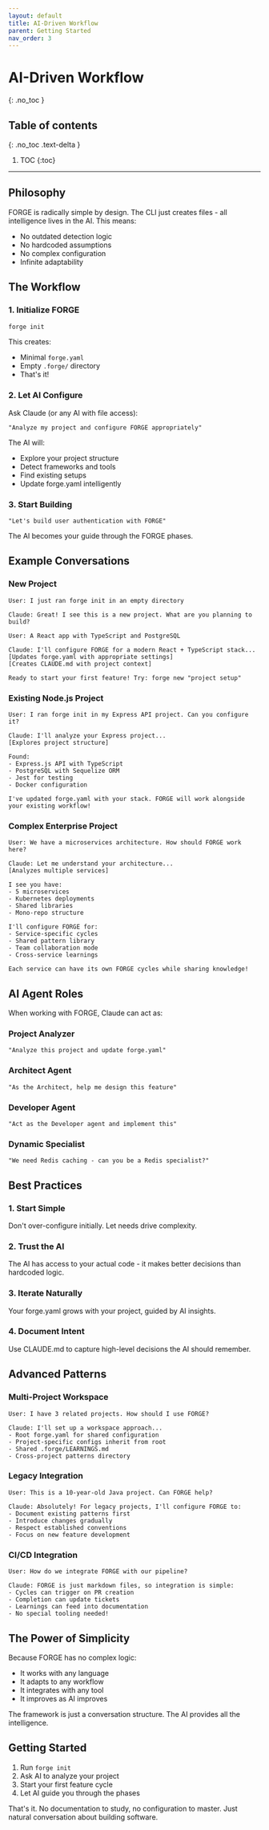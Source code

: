 ```yaml
---
layout: default
title: AI-Driven Workflow
parent: Getting Started
nav_order: 3
---
```


# AI-Driven Workflow
{: .no_toc }

## Table of contents
{: .no_toc .text-delta }

1. TOC
{:toc}

---

## Philosophy

FORGE is radically simple by design. The CLI just creates files - all intelligence lives in the AI. This means:
- No outdated detection logic
- No hardcoded assumptions
- No complex configuration
- Infinite adaptability

## The Workflow

### 1. Initialize FORGE

```bash
forge init
```

This creates:
- Minimal `forge.yaml`
- Empty `.forge/` directory
- That's it!

### 2. Let AI Configure

Ask Claude (or any AI with file access):

```
"Analyze my project and configure FORGE appropriately"
```

The AI will:
- Explore your project structure
- Detect frameworks and tools
- Find existing setups
- Update forge.yaml intelligently

### 3. Start Building

```
"Let's build user authentication with FORGE"
```

The AI becomes your guide through the FORGE phases.

## Example Conversations

### New Project

```
User: I just ran forge init in an empty directory

Claude: Great! I see this is a new project. What are you planning to build?

User: A React app with TypeScript and PostgreSQL

Claude: I'll configure FORGE for a modern React + TypeScript stack...
[Updates forge.yaml with appropriate settings]
[Creates CLAUDE.md with project context]

Ready to start your first feature! Try: forge new "project setup"
```

### Existing Node.js Project

```
User: I ran forge init in my Express API project. Can you configure it?

Claude: I'll analyze your Express project...
[Explores project structure]

Found:
- Express.js API with TypeScript
- PostgreSQL with Sequelize ORM  
- Jest for testing
- Docker configuration

I've updated forge.yaml with your stack. FORGE will work alongside your existing workflow!
```

### Complex Enterprise Project

```
User: We have a microservices architecture. How should FORGE work here?

Claude: Let me understand your architecture...
[Analyzes multiple services]

I see you have:
- 5 microservices
- Kubernetes deployments
- Shared libraries
- Mono-repo structure

I'll configure FORGE for:
- Service-specific cycles
- Shared pattern library
- Team collaboration mode
- Cross-service learnings

Each service can have its own FORGE cycles while sharing knowledge!
```

## AI Agent Roles

When working with FORGE, Claude can act as:

### Project Analyzer
```
"Analyze this project and update forge.yaml"
```

### Architect Agent
```
"As the Architect, help me design this feature"
```

### Developer Agent
```
"Act as the Developer agent and implement this"
```

### Dynamic Specialist
```
"We need Redis caching - can you be a Redis specialist?"
```

## Best Practices

### 1. Start Simple
Don't over-configure initially. Let needs drive complexity.

### 2. Trust the AI
The AI has access to your actual code - it makes better decisions than hardcoded logic.

### 3. Iterate Naturally
Your forge.yaml grows with your project, guided by AI insights.

### 4. Document Intent
Use CLAUDE.md to capture high-level decisions the AI should remember.

## Advanced Patterns

### Multi-Project Workspace

```
User: I have 3 related projects. How should I use FORGE?

Claude: I'll set up a workspace approach...
- Root forge.yaml for shared configuration
- Project-specific configs inherit from root
- Shared .forge/LEARNINGS.md
- Cross-project patterns directory
```

### Legacy Integration

```
User: This is a 10-year-old Java project. Can FORGE help?

Claude: Absolutely! For legacy projects, I'll configure FORGE to:
- Document existing patterns first
- Introduce changes gradually  
- Respect established conventions
- Focus on new feature development
```

### CI/CD Integration

```
User: How do we integrate FORGE with our pipeline?

Claude: FORGE is just markdown files, so integration is simple:
- Cycles can trigger on PR creation
- Completion can update tickets
- Learnings can feed into documentation
- No special tooling needed!
```

## The Power of Simplicity

Because FORGE has no complex logic:
- It works with any language
- It adapts to any workflow  
- It integrates with any tool
- It improves as AI improves

The framework is just a conversation structure. The AI provides all the intelligence.

## Getting Started

1. Run `forge init`
2. Ask AI to analyze your project
3. Start your first feature cycle
4. Let AI guide you through the phases

That's it. No documentation to study, no configuration to master. Just natural conversation about building software.
